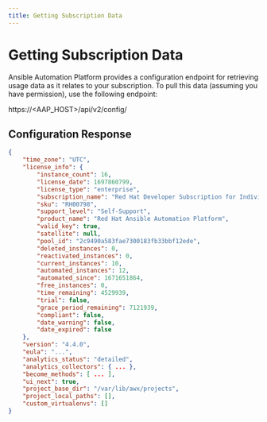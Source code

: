 ```yaml
---
title: Getting Subscription Data
---
```

# Getting Subscription Data <!-- omit in toc -->

Ansible Automation Platform provides a configuration endpoint for retrieving usage data as it relates to your subscription. To pull this data (assuming you have permission), use the following endpoint:

https://<AAP_HOST>/api/v2/config/

## Configuration Response

```json
{
    "time_zone": "UTC",
    "license_info": {
        "instance_count": 16,
        "license_date": 1697860799,
        "license_type": "enterprise",
        "subscription_name": "Red Hat Developer Subscription for Individuals",
        "sku": "RH00798",
        "support_level": "Self-Support",
        "product_name": "Red Hat Ansible Automation Platform",
        "valid_key": true,
        "satellite": null,
        "pool_id": "2c9490a583fae7300183fb33bbf12ede",
        "deleted_instances": 0,
        "reactivated_instances": 0,
        "current_instances": 10,
        "automated_instances": 12,
        "automated_since": 1671651864,
        "free_instances": 0,
        "time_remaining": 4529939,
        "trial": false,
        "grace_period_remaining": 7121939,
        "compliant": false,
        "date_warning": false,
        "date_expired": false
    },
    "version": "4.4.0",
    "eula": "...",
    "analytics_status": "detailed",
    "analytics_collectors": { ... },
    "become_methods": [ ... ],
    "ui_next": true,
    "project_base_dir": "/var/lib/awx/projects",
    "project_local_paths": [],
    "custom_virtualenvs": []
}
```